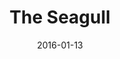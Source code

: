 ---
subheader: ''
description: "<p>by Anton Chekhov, translation by Paul Schmidt<br/>\ndirected by Gwendolyn\
  \ Wiegold</p><p>Written in 1895, The Seagull is Anton Chekhov\u2019s famous tale\
  \ of romantic woe and artistic identity. Considered to be the first of Chekhov\u2019\
  s four major plays, the story is an ensemble tale of an extended family in rural\
  \ Russia grappling with themselves and each other in their quest for success and\
  \ love. Famous for debuting as a critical failure, The Seagull today stands as one\
  \ of Russia\u2019s greatest theatrical works due to the beautiful richness of humanity\
  \ in its characters that forces the audience to ask ourselves what gives us hope.</p><p>\_\
  </p><p><strong>Michaela Voit </strong>(Ark\xE1dina) is a third-year in the College\
  \ majoring in English and Public Policy. She is thrilled to be acting in her seventh\
  \ UT production; her past roles include <em>Miss Julie</em> (Kristine), <em>Cowboy\
  \ Mouth</em> (Cavale), <em>Much Ado About Nothing </em>(Beatrice), and <em>A Midsummer\
  \ Night's Dream</em> (Helena). Michaela is a member of the Dean's Men Board, serving\
  \ as Treasurer.</p><p><strong>Jacob Goodman </strong>(Konstantin Treplev) is a first-year\
  \ in the College majoring in Visual Arts and Comparative Human Development. Previous\
  \ acting credits include <em>Twelfth Night </em>(Duke Orsino) and a lot of mishegoss\
  \ in high school.</p><p><strong>Adam Johnson </strong>(Sorin) is a third-year in\
  \ the College. Previously with UT, he has directed (<em>The Effect of Gamma Rays\
  \ on Man-in-the-Moon Marigolds, Talk to Me Like the Rain </em>and <em>Let Me Listen..</em>.),\
  \ acted (<em>Urinetown, Amadeus, Grey Gardens</em>), and dramaturged (<em>Macbeth,\
  \ Twelfth Night</em>).</p><p><strong>Emma Maltby </strong>(Nina) is a second-year\
  \ in the College majoring in TAPS and English. Previous UT credits include <em>Suburbia\
  \ </em>(Bee-Bee), <em>Rumors</em> (Chris Gorman), and <em>Macbeth </em>(Lady Macduff).\
  \ She has also acted for New Work Week, as well as several Weekend of Workshops\
  \ and Theater [24] festivals. Emma serves on UT's committee.</p><p><strong>Ruben\
  \ Lesnick </strong>(Ilya Afan\xE1syevich Shamr\xE1yev) is a fourth-year biology\
  \ major. He has previously appeared in <em>The Candles, Love's Labour's Lost, Selections\
  \ from Angels in America,</em> and<em> As You Like It</em>, in addition to productions\
  \ with C.E.S. and a caboodle of Theater [24]s.</p><p><strong>Laurie Beckoff </strong>(Paulina)\
  \ is a fourth-year English major. Her previous UT credits include<em> Twelfth Night\
  \ </em>(Fool), <em>Macbeth</em> (First Witch), <em>Cabaret</em> (Helga), and <em>As\
  \ You Like It</em> (Phebe). She also choreographed UT's productions of <em>Urinetown</em>\
  \ and <em>The Drowsy Chaperone. </em>This is her first mainstage that is neither\
  \ Shakespeare nor a musical. While studying abroad at Oxford University, she played\
  \ Puck in <em>A Midsummer Night's Dream</em>. She would like to thank Gwen for making\
  \ the last four years absolutely terrific.</p><p><strong>Sherlock Ziauddin </strong>(Masha)\
  \ is a student in the College.</p><p><strong>Alex Morales </strong>(Trigorin) is\
  \ a third-year TAPS and Psychology double major, expecting a B.A. in 2017. Previous\
  \ credits include <em>Variations on the Death of Trotsky</em> (Trotsky), <em>Amadeus</em>\
  \ (Salieri), and <em>CLOSER </em>(Larry).</p> <p><strong>Thomas Meerschwam</strong>\
  \ (Dorn) is a third-year in the College majoring in Economics and minoring in Art\
  \ History. Previous acting credits include <em>Hedda Gabler</em> (George Tesman)\
  \ and <em>Henry V</em> (King of France). Thomas is also a member of Fire Escape\
  \ Films, and is looking to pursue a career in the film industry after college.</p><p><strong>Michael\
  \ Procassini</strong>\_(Medved\xE9nko) is a student in the College.</p><p><strong>Gwendolyn\
  \ Wiegold </strong>(Director) is a fourth-year in the College majoring in TAPS and\
  \ minoring in English and Creative Writing. Past UT directing credits include <em>Cowboy\
  \ Mouth</em> (Winter 2015) and <em>As You Like It</em> (Fall 2013). Gwendolyn has\
  \ also acted at UChicago, notably in <em>First Love</em> (Edith) and <em>A Midsummer\
  \ Night's Dream</em> (Bottom). She is the current president of the Dean's Men Board\
  \ and works as North Campus Front of House Manager for TAPS Student Staff. Gwendolyn\
  \ would like to extend her warmest thanks to everyone who has worked to bring the\
  \ world of <em>The Seagull </em>to life.</p><p><strong>Mariel Shlomchik </strong>(Production\
  \ Manager) is a third-year in the College studying Biology (with a major passion\
  \ in theater). <em>The Seagull </em>is her tenth show with University Theater. In\
  \ the last year she has production managed<em> Krapp's Last Tape, Love's Labour's\
  \ Lost,</em> and <em>Cowboy Mouth</em>.</p> <p><strong>Ariela Subar </strong>(Stage\
  \ Manager) is a third-year student in the College, majoring in Theater &amp; Performance\
  \ Studies. Previous stage management credits include include <em>This is How it\
  \ Goes, Amadeus, Macbeth </em>(1st Assistant Stage Manager), <em>A Little Star Quality</em>\_\
  within A Weekend of Workshops, as well as CESfest\u2019s <em>croMagnum </em>(Assistant\
  \ Stage Manager). She has also served as the Assistant Stage Manager for First Floor\
  \ Theater's productions of <em>Kafkapalooza </em>and <em>Animals Commit Suicide.</em>\
  \ Ariela currently serves as the Student Staff Photographer for TAPS.</p><p><strong>Alexander\
  \ \"Xander\" Eichner </strong>(Dramaturg) is a third-year in the College majoring\
  \ in Mathematics and Sociology. They've acted in a number of UT shows in the past,\
  \ and recently have tried directing (<em>House of Cards</em>, co-director) and dramaturgy\
  \ (<em>Miss Julie,</em> assistant).</p><p><strong>Alice Sheehan </strong>(Lighting\
  \ Designer) is a second-year NELC major and TAPS minor. Recent UT credits include\
  \ <em>By the Bog of Cats, Miss Julie, Suburbia, </em>and <em>Love's Labours Lost\
  \ </em>among many others.</p><p><strong>Dan Lastres </strong>(Sound Designer) is\
  \ a second-year in the college majoring in Music and English. Previous Sound Designing\
  \ credits include <em>Love's Labour's Lost,</em> and <em>Twelfth Night. </em>Dan\
  \ is also a performing member of Occam's Razor.</p><p><strong>Gabriella Mulder </strong>(Set\
  \ Designer) is a third-year in the College majoring in Sociology and Gender and\
  \ Sexuality Studies. Previous UT credits include <em>Rumors </em>(Set Designer),\
  \ <em>Fifth Planet</em> (Set Designer), <em>Henry V</em> (Assistant Set Designer),\
  \ <em>Sleuth </em>(Assistant Stage Manager), and <em>The Clean House</em> (Assistant\
  \ Set Designer).</p><p><strong>Emily Cambias</strong>\_(Props Designer<span>) is\
  \ a student in the College.</span></p><p><strong>Sofia Johnson </strong>(Costume\
  \ Designer) is a fourth-year in the College studying Comparative Human Development.\
  \ She has previously designed costumes for University Theater (<em>Cowboy Mouth,\
  \ A Midsummer Night's Dream,</em> and <em>The Drowsy Chaperone</em>), Classical\
  \ Entertainment Society (<em>Mostellaria</em>), and Le Vorris And Vox (<em>Mowgli's\
  \ Adventures</em>). As an ensemble member for UChicago Commedia, she has costume\
  \ designed one production and acted in six.</p> <p><strong>Michael Roy </strong>(Master\
  \ Electrician) is a fourth-year in the College majoring in chemistry. He has served\
  \ as an ME on five previous shows and as an ALD on two. He is thankful for the wonderful\
  \ opportunities afforded to him by UT.</p><p><strong>Amelia Soethe\_</strong>(Assistant\
  \ Director) is a third-year in the College majoring in Near Eastern Languages and\
  \ Civilizations. She has appeared in <em>Love's Labour's Lost</em> and Twelfth Night.</p><p><strong>Patrick\
  \ Doyle </strong>(Asst. Production Manager) is a first-year in the College. Patrick\
  \ previously worked with UT on <em>Urinetown </em>(Assistant Production Manager).</p><p><strong>Charlotte\
  \ Rieder </strong>(Asst. Props Designer) is a second-year in the College majoring\
  \ in Mathematics and Computer Science. Previous UT credits include costume assistant\
  \ (<em>Love's Labour's Lost</em>) and assistant director (<em>Henry V</em>).</p><p><strong>Rena\
  \ Slavin </strong>(Asst. Sound Designer) is a first-year in the College majoring\
  \ in Economics and Political Science. Previous theater-related work includes playing\
  \ piano in the pit orchestras of <em>Cabaret</em>, The Who's <em>TOMMY</em>, <em>The\
  \ Drowsy Chaperone, </em>and <em>Chicago.</em></p><p>Emma Heras\_(Asst. Costume\
  \ Designer<span>) is a student in the College.</span></p><p><span><strong>Afriti\
  \ Bankwalla</strong>\_(Asst. Costume Designer)\_is a student in the College.</span></p>\
  \ <p><strong>Brandon McCallister</strong><em> </em>(Asst. Lighting Designer) is\
  \ a second-year in the College double majoring in TAPS and Comparative Human Development.\
  \ Previous credits include <em>Henry V</em> and <em>Richard II </em>(Assistant Stage\
  \ Manager), <em>Love's Labour's Lost</em> (Assistant Director), <em>Urinetown</em>\
  \ (Assistant Props), <em>Twelfth Night</em> (Stage Manager) and A Weekend of Workshops:\
  \ <em>The Monkey's Paw</em> (Director).</p><p><strong>Michelle Noyes</strong> (First\
  \ Asst. Stage Manager) is a first-year in the College majoring in Biology. She has\
  \ previously assistant stage managed on <em>Twelfth Night</em>.</p><p><strong>Katy\
  \ Surhigh</strong><span>\_(Second Asst. Stage Manager) is a second-year English\
  \ major. Her previous credits include\_</span><em>Rumors</em><span>\_(Assistant\
  \ Costumes) and\_</span><em>Urinetown</em><span>\_(Billy Boy Bill/UGC Exec #2),\
  \ as well as acting in Theater[24] and New Work Week. She is also a newly elected\
  \ member of the 2016/17 UT Committee and sings a cappella with Rhythm and Jews,\
  \ serving as their Publicity Chair.</span></p><p><strong>Patrick Doyle </strong>(Assistant\
  \ Production Manager) is a first-year in the College. Patrick previously worked\
  \ with UT on <em>Urinetown</em> (Assistant Production Manager).</p><p><strong>Amanda\
  \ Wilson\_</strong>(Asst. Sound Designer) is a student in the College.</p><p><strong>Isaiah\
  \ Newman\_</strong>(Asst. Set Designer<span>) is a student in the College.</span></p><p><span><strong>Ben\
  \ Sulser</strong>\_(Tech Staff Liaison) is a student in the College.</span></p>\
  \ <p><span><strong>Sarah Kim</strong>\_(Committee Liaison) is a student in the College.</span></p>"
slug: seagull
title: The Seagull
layout: show-info
quarter: winter
year: 2016
season: 2015-2016 Shows
date: 2016-01-13

---
